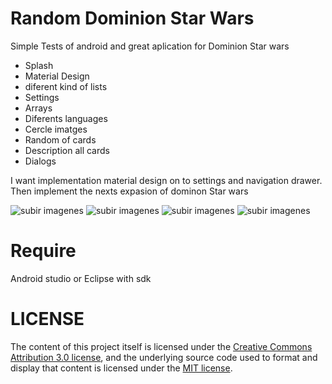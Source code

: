 Random Dominion Star Wars
============================

Simple Tests of android and great aplication for Dominion Star wars

+ Splash
+ Material Design
+ diferent kind of lists
+ Settings
+ Arrays
+ Diferents languages
+ Cercle imatges
+ Random of cards
+ Description all cards
+ Dialogs

I want implementation material design on to settings and navigation drawer. Then implement the nexts expasion of dominon Star wars

<img src="http://sia1.subirimagenes.net/img/2015/04/18/mini_150418024731898324.png" border="0" alt="subir imagenes" />
<img src="http://sia1.subirimagenes.net/img/2015/04/18/mini_150418024733989067.png" border="0" alt="subir imagenes" />
<img src="http://sia1.subirimagenes.net/img/2015/04/18/mini_150418024732698790.png" border="0" alt="subir imagenes" />
<img src="http://sia1.subirimagenes.net/img/2015/04/18/mini_150418024733714660.png" border="0" alt="subir imagenes" />

<h1>Require</h1>
Android studio or Eclipse with sdk

<h1>LICENSE</h1>
The content of this project itself is licensed under the
<a href="http://creativecommons.org/licenses/by/3.0/us/deed.en_US">Creative Commons Attribution 3.0 license</a>,
and the underlying source code used to format and display that content
is licensed under the <a href="http://opensource.org/licenses/mit-license.php">MIT license</a>.

